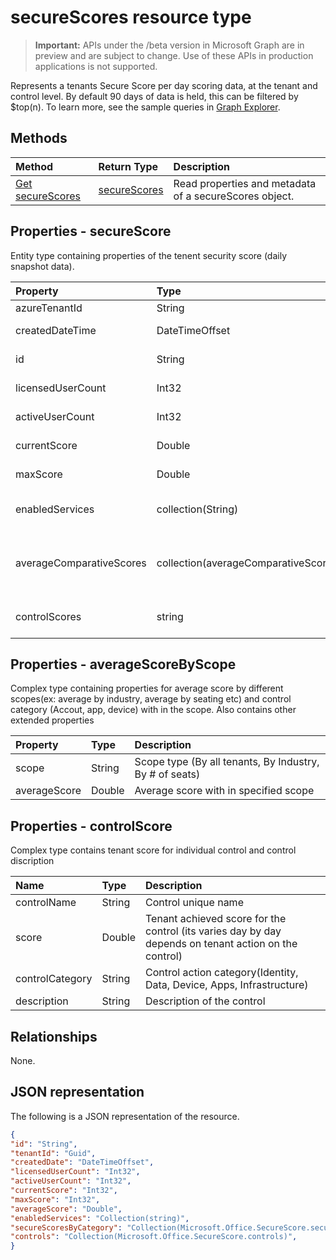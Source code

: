# secureScores resource type

> **Important:** APIs under the /beta version in Microsoft Graph are in preview and are subject to change. Use of these APIs in production applications is not supported.

Represents a tenants Secure Score per day scoring data, at the tenant and control level. By default 90 days of data is held, this can be filtered by $top(n). To learn more, see the sample queries in [Graph Explorer](https://developer.microsoft.com/en-us/graph/graph-explorer).


## Methods

| Method   | Return Type|Description|
|:---------------|:--------|:----------|
|[Get secureScores](../api/get_secureScores.md) | [secureScores](secureScores.md) |Read properties and metadata of a secureScores object.|


## Properties - secureScore
Entity type containing properties of the tenent security score (daily snapshot data).

|Property |Type |Description |
|:--|:--|:--|
|	azureTenantId	|	String	|	GUID string for tenant ID	|
|	createdDateTime	|	DateTimeOffset	|	The date  when the entity is created
|	id	|	String	|	Combination of azureTenantId_createdDateTime	|
|	licensedUserCount	|	Int32	|	Licensed user count of the provided tenant	|
|	activeUserCount	|	Int32	|	Active user count of the given tenant	|
|	currentScore	|	Double	|	Tenant current attained score on specified date	|
|	maxScore |	Double	|	Tenant maximum possible score on specified date	|
|	enabledServices |	collection(String)	|	Microsoft provided services for the tenant (Ex: Excahnge online, Skype, Sharepoint etc)	|
|	averageComparativeScores |	collection(averageComparativeScore)	|Average score by different scopes(ex: average by industry, average by seating etc) and control category (Accout, app, device) with in the scope	|
|	controlScores |	string	|	Contains tenant score for individual control and control discription	|

## Properties - averageScoreByScope
Complex type containing properties for average score by different scopes(ex: average by industry, average by seating etc) and control category (Accout, app, device) with in the scope. Also contains other extended properties

|Property |Type |Description |
|:--|:--|:--|
|	scope	|	String	|	Scope type (By all tenants, By Industry, By # of seats)	|
|	averageScore	|	Double	| Average score with in specified scope |

## Properties - controlScore
Complex type contains tenant score for individual control and control discription

|Name |Type |Description |
|:--|:--|:--|
|	controlName	|	String	|	Control unique name	|
|	score	|	Double	|  Tenant achieved score for the control (its varies day by day depends on tenant action on the control) |
|	controlCategory	|	String	|  Control action category(Identity, Data, Device, Apps, Infrastructure) |
|	description	|	String	|  Description of the control |

## Relationships

None.

## JSON representation

The following is a JSON representation of the resource.

<!-- {
  "blockType": "resource",
  "optionalProperties": [

  ],
  "@odata.type": "microsoft.graph.secureScores"
}-->

```json
{
"id": "String",
"tenantId": "Guid",
"createdDate": "DateTimeOffset",
"licensedUserCount": "Int32",
"activeUserCount": "Int32",
"currentScore": "Int32",
"maxScore": "Int32",
"averageScore": "Double",
"enabledServices": "Collection(string)",
"secureScoresByCategory": "Collection(Microsoft.Office.SecureScore.secureScoresByCategory)",
"controls": "Collection(Microsoft.Office.SecureScore.controls)",
}

```


<!-- {
  "type": "#page.annotation",
  "description": "secureScores resource",
  "keywords": "",
  "section": "documentation",
  "tocPath": ""
}-->